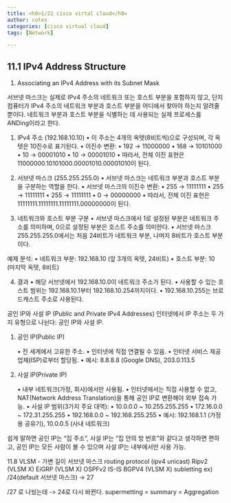 ```yaml
---
title: <h0>1/22 cisco virtal cloud</h0>
author: cotes   
categories: [cisco virtual cloud]
tags: [Network]

---
```


## 11.1 IPv4 Address Structure

1. Associating an IPv4 Address with its Subnet Mask

서브넷 마스크는 실제로 IPv4 주소의 네트워크 또는 호스트 부분을 포함하지 않고, 단지 컴퓨터가 IPv4 주소의 네트워크 부분과 호스트 부분을 어디에서 찾아야 하는지 알려줄 뿐이다.
네트워크 부분과 호스트 부분을 식별하는 데 사용되는 실제 프로세스를 ANDing이라고 한다.
1. IPv4 주소 (192.168.10.10)
	•	이 주소는 4개의 옥텟(8비트씩)으로 구성되며, 각 옥텟은 10진수로 표기된다.
	•	이진수 변환:
	•	192 → 11000000
	•	168 → 10101000
	•	10 → 00001010
	•	10 → 00001010
	•	따라서, 전체 이진 표현은 11000000.10101000.00001010.00001010이 된다.

2. 서브넷 마스크 (255.255.255.0)
	•	서브넷 마스크는 네트워크 부분과 호스트 부분을 구분하는 역할을 한다.
	•	서브넷 마스크의 이진수 변환:
	•	255 → 11111111
	•	255 → 11111111
	•	255 → 11111111
	•	0  → 00000000
	•	따라서, 전체 이진 표현은 11111111.11111111.11111111.00000000이 된다.

3. 네트워크와 호스트 부분 구분
	•	서브넷 마스크에서 1로 설정된 부분은 네트워크 주소를 의미하며, 0으로 설정된 부분은 호스트 주소를 의미한다.
	•	서브넷 마스크 255.255.255.0에서는 처음 24비트가 네트워크 부분, 나머지 8비트가 호스트 부분이다.

예제 분석:
	•	네트워크 부분: 192.168.10 (앞 3개의 옥텟, 24비트)
	•	호스트 부분: 10 (마지막 옥텟, 8비트)

4. 결과
	•	해당 서브넷에서 192.168.10.0이 네트워크 주소가 된다.
	•	사용할 수 있는 호스트 범위는 192.168.10.1부터 192.168.10.254까지이다.
	•	192.168.10.255는 브로드캐스트 주소로 사용된다.



공인 IP와 사설 IP (Public and Private IPv4 Addresses)
인터넷에서 IP 주소는 두 가지 유형으로 나뉜다: 공인 IP와 사설 IP.
1. 공인 IP(Public IP)


	•	전 세계에서 고유한 주소.
	•	인터넷에 직접 연결될 수 있음.
	•	인터넷 서비스 제공업체(ISP)로부터 할당됨.
	•	예시: 8.8.8.8 (Google DNS), 203.0.113.5
2. 사설 IP(Private IP)


	•	내부 네트워크(가정, 회사)에서만 사용됨.
	•	인터넷에서는 직접 사용할 수 없고, NAT(Network Address Translation)을 통해 공인 IP로 변환해야 외부 접속 가능.
	•	사설 IP 범위(3가지 주요 대역):
	•	10.0.0.0 ~ 10.255.255.255
	•	172.16.0.0 ~ 172.31.255.255
	•	192.168.0.0 ~ 192.168.255.255
	•	예시: 192.168.1.1 (가정용 공유기), 10.0.0.5 (사내 네트워크)

쉽게 말하면 공인 IP는 “집 주소”, 사설 IP는 “집 안의 방 번호”와 같다고 생각하면 편하고, 공인 IP는 모든 사람이 볼 수 있으며 사설 IP는 내부에서만 사용 가능.

11.8 VLSM - 가변 길이 서브넷 마스크
routing protocol (ipv4 unicast)
Ripv2 (VLSM X)
EiGRP (VLSM X)
OSPFv2
IS-IS
BGPV4 (VLSM X)
subletting
ex) /24(default 서브넷 마스크) -> 27

/27 로 나눴는데 -> 24로 다시 바뀐다.
supermetting = summary = Aggregation 
